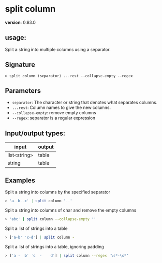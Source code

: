 # split column

**version**: 0.93.0

## **usage**:

Split a string into multiple columns using a separator.

## Signature

`> split column (separator) ...rest --collapse-empty --regex`

## Parameters

- `separator`: The character or string that denotes what separates columns.
- `...rest`: Column names to give the new columns.
- `--collapse-empty`: remove empty columns
- `--regex`: separator is a regular expression

## Input/output types:

| input          | output |
| -------------- | ------ |
| list\<string\> | table  |
| string         | table  |

## Examples

Split a string into columns by the specified separator

```bash
> 'a--b--c' | split column '--'
```

Split a string into columns of char and remove the empty columns

```bash
> 'abc' | split column --collapse-empty ''
```

Split a list of strings into a table

```bash
> ['a-b' 'c-d'] | split column -
```

Split a list of strings into a table, ignoring padding

```bash
> ['a -  b' 'c  -    d'] | split column --regex '\s*-\s*'
```
